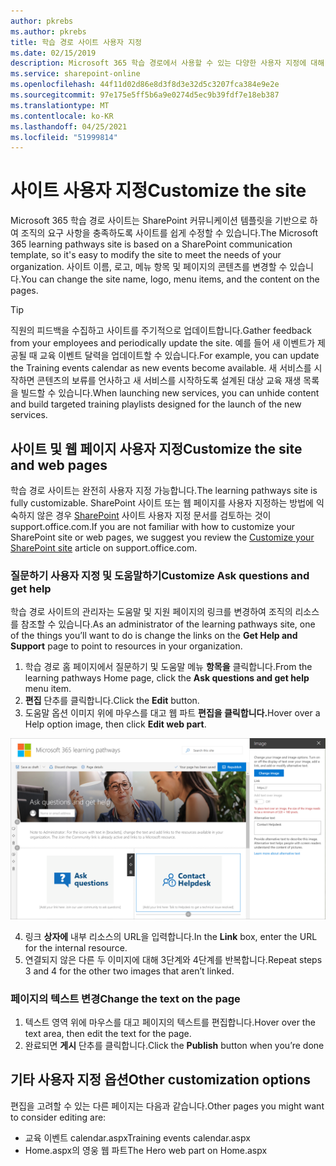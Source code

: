 ```yaml
---
author: pkrebs
ms.author: pkrebs
title: 학습 경로 사이트 사용자 지정
ms.date: 02/15/2019
description: Microsoft 365 학습 경로에서 사용할 수 있는 다양한 사용자 지정에 대해 자세히 알아보기
ms.service: sharepoint-online
ms.openlocfilehash: 44f11d02d86e8d3f8d3e32d5c3207fca384e9e2e
ms.sourcegitcommit: 97e175e5ff5b6a9e0274d5ec9b39fdf7e18eb387
ms.translationtype: MT
ms.contentlocale: ko-KR
ms.lasthandoff: 04/25/2021
ms.locfileid: "51999814"
---
```

# <a name="customize-the-site"></a><span data-ttu-id="5e19b-103">사이트 사용자 지정</span><span class="sxs-lookup"><span data-stu-id="5e19b-103">Customize the site</span></span>

<span data-ttu-id="5e19b-104">Microsoft 365 학습 경로 사이트는 SharePoint 커뮤니케이션 템플릿을 기반으로 하여 조직의 요구 사항을 충족하도록 사이트를 쉽게 수정할 수 있습니다.</span><span class="sxs-lookup"><span data-stu-id="5e19b-104">The Microsoft 365 learning pathways site is based on a SharePoint communication template, so it's easy to modify the site to meet the needs of your organization.</span></span> <span data-ttu-id="5e19b-105">사이트 이름, 로고, 메뉴 항목 및 페이지의 콘텐츠를 변경할 수 있습니다.</span><span class="sxs-lookup"><span data-stu-id="5e19b-105">You can change the site name, logo, menu items, and the content on the pages.</span></span> 

> [!TIP]
> <span data-ttu-id="5e19b-106">직원의 피드백을 수집하고 사이트를 주기적으로 업데이트합니다.</span><span class="sxs-lookup"><span data-stu-id="5e19b-106">Gather feedback from your employees and periodically update the site.</span></span> <span data-ttu-id="5e19b-107">예를 들어 새 이벤트가 제공될 때 교육 이벤트 달력을 업데이트할 수 있습니다.</span><span class="sxs-lookup"><span data-stu-id="5e19b-107">For example, you can update the Training events calendar as new events become available.</span></span> <span data-ttu-id="5e19b-108">새 서비스를 시작하면 콘텐츠의 보류를 언사하고 새 서비스를 시작하도록 설계된 대상 교육 재생 목록을 빌드할 수 있습니다.</span><span class="sxs-lookup"><span data-stu-id="5e19b-108">When launching new services, you can unhide content and build targeted training playlists designed for the launch of the new services.</span></span> 

## <a name="customize-the-site-and-web-pages"></a><span data-ttu-id="5e19b-109">사이트 및 웹 페이지 사용자 지정</span><span class="sxs-lookup"><span data-stu-id="5e19b-109">Customize the site and web pages</span></span>

<span data-ttu-id="5e19b-110">학습 경로 사이트는 완전히 사용자 지정 가능합니다.</span><span class="sxs-lookup"><span data-stu-id="5e19b-110">The learning pathways site is fully customizable.</span></span> <span data-ttu-id="5e19b-111">SharePoint 사이트 또는 웹 페이지를 사용자 지정하는 방법에 익숙하지 않은 경우 [SharePoint](https://support.office.com/article/customize-your-sharepoint-site-320b43e5-b047-4fda-8381-f61e8ac7f59b) 사이트 사용자 지정 문서를 검토하는 것이 support.office.com.</span><span class="sxs-lookup"><span data-stu-id="5e19b-111">If you are not familiar with how to customize your SharePoint site or web pages, we suggest you review the [Customize your SharePoint site](https://support.office.com/article/customize-your-sharepoint-site-320b43e5-b047-4fda-8381-f61e8ac7f59b) article on support.office.com.</span></span> 

### <a name="customize-ask-questions-and-get-help"></a><span data-ttu-id="5e19b-112">질문하기 사용자 지정 및 도움말하기</span><span class="sxs-lookup"><span data-stu-id="5e19b-112">Customize Ask questions and get help</span></span>

<span data-ttu-id="5e19b-113">학습 경로 사이트의 관리자는 도움말 및 지원 페이지의 링크를 변경하여 조직의 리소스를 참조할  수 있습니다.</span><span class="sxs-lookup"><span data-stu-id="5e19b-113">As an administrator of the learning pathways site, one of the things you’ll want to do is change the links on the **Get Help and Support** page to point to resources in your organization.</span></span> 

1.  <span data-ttu-id="5e19b-114">학습 경로 홈 페이지에서 질문하기 및 도움말 메뉴 **항목을** 클릭합니다.</span><span class="sxs-lookup"><span data-stu-id="5e19b-114">From the learning pathways Home page, click the **Ask questions and get help** menu item.</span></span>
2.  <span data-ttu-id="5e19b-115">**편집** 단추를 클릭합니다.</span><span class="sxs-lookup"><span data-stu-id="5e19b-115">Click the **Edit** button.</span></span>
3.  <span data-ttu-id="5e19b-116">도움말 옵션 이미지 위에 마우스를 대고 웹 파트 **편집을 클릭합니다.**</span><span class="sxs-lookup"><span data-stu-id="5e19b-116">Hover over a Help option image, then click **Edit web part**.</span></span>

![cg-edithelp.png](media/cg-edithelp.png)

4.  <span data-ttu-id="5e19b-118">링크 **상자에** 내부 리소스의 URL을 입력합니다.</span><span class="sxs-lookup"><span data-stu-id="5e19b-118">In the **Link** box, enter the URL for the internal resource.</span></span> 
5.  <span data-ttu-id="5e19b-119">연결되지 않은 다른 두 이미지에 대해 3단계와 4단계를 반복합니다.</span><span class="sxs-lookup"><span data-stu-id="5e19b-119">Repeat steps 3 and 4 for the other two images that aren’t linked.</span></span>

### <a name="change-the-text-on-the-page"></a><span data-ttu-id="5e19b-120">페이지의 텍스트 변경</span><span class="sxs-lookup"><span data-stu-id="5e19b-120">Change the text on the page</span></span>

1. <span data-ttu-id="5e19b-121">텍스트 영역 위에 마우스를 대고 페이지의 텍스트를 편집합니다.</span><span class="sxs-lookup"><span data-stu-id="5e19b-121">Hover over the text area, then edit the text for the page.</span></span> 
2. <span data-ttu-id="5e19b-122">완료되면 **게시** 단추를 클릭합니다.</span><span class="sxs-lookup"><span data-stu-id="5e19b-122">Click the **Publish** button when you’re done</span></span>

## <a name="other-customization-options"></a><span data-ttu-id="5e19b-123">기타 사용자 지정 옵션</span><span class="sxs-lookup"><span data-stu-id="5e19b-123">Other customization options</span></span>
<span data-ttu-id="5e19b-124">편집을 고려할 수 있는 다른 페이지는 다음과 같습니다.</span><span class="sxs-lookup"><span data-stu-id="5e19b-124">Other pages you might want to consider editing are:</span></span>

- <span data-ttu-id="5e19b-125">교육 이벤트 calendar.aspx</span><span class="sxs-lookup"><span data-stu-id="5e19b-125">Training events calendar.aspx</span></span>
- <span data-ttu-id="5e19b-126">Home.aspx의 영웅 웹 파트</span><span class="sxs-lookup"><span data-stu-id="5e19b-126">The Hero web part on Home.aspx</span></span>

